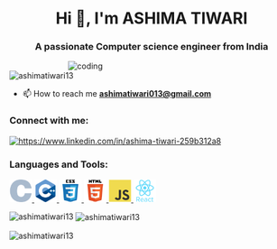 <h1 align="center">Hi 👋, I'm ASHIMA TIWARI</h1>
<h3 align="center">A passionate Computer science engineer from India </h3>
<img align="right"alt="coding"width="400"src="https://miro.medium.com/v2/resize:fit:1400/1*5OSbGu-5Z98IT8r76UJZbw.gif">

<p align="left"> <img src="https://komarev.com/ghpvc/?username=ashimatiwari13&label=Profile%20views&color=0e75b6&style=flat" alt="ashimatiwari13" /> </p>

- 📫 How to reach me **ashimatiwari013@gmail.com**

<h3 align="left">Connect with me:</h3>
<p align="left">
<a href="https://linkedin.com/in/https://www.linkedin.com/in/ashima-tiwari-259b312a8" target="blank"><img align="center" src="https://raw.githubusercontent.com/rahuldkjain/github-profile-readme-generator/master/src/images/icons/Social/linked-in-alt.svg" alt="https://www.linkedin.com/in/ashima-tiwari-259b312a8" height="30" width="40" /></a>
</p>

<h3 align="left">Languages and Tools:</h3>
<p align="left"> <a href="https://www.cprogramming.com/" target="_blank" rel="noreferrer"> <img src="https://raw.githubusercontent.com/devicons/devicon/master/icons/c/c-original.svg" alt="c" width="40" height="40"/> </a> <a href="https://www.w3schools.com/cpp/" target="_blank" rel="noreferrer"> <img src="https://raw.githubusercontent.com/devicons/devicon/master/icons/cplusplus/cplusplus-original.svg" alt="cplusplus" width="40" height="40"/> </a> <a href="https://www.w3schools.com/css/" target="_blank" rel="noreferrer"> <img src="https://raw.githubusercontent.com/devicons/devicon/master/icons/css3/css3-original-wordmark.svg" alt="css3" width="40" height="40"/> </a> <a href="https://www.w3.org/html/" target="_blank" rel="noreferrer"> <img src="https://raw.githubusercontent.com/devicons/devicon/master/icons/html5/html5-original-wordmark.svg" alt="html5" width="40" height="40"/> </a> <a href="https://developer.mozilla.org/en-US/docs/Web/JavaScript" target="_blank" rel="noreferrer"> <img src="https://raw.githubusercontent.com/devicons/devicon/master/icons/javascript/javascript-original.svg" alt="javascript" width="40" height="40"/> </a> <a href="https://reactjs.org/" target="_blank" rel="noreferrer"> <img src="https://raw.githubusercontent.com/devicons/devicon/master/icons/react/react-original-wordmark.svg" alt="react" width="40" height="40"/> </a> </p>

<p><img align="left" src="https://github-readme-stats.vercel.app/api/top-langs?username=ashimatiwari13&show_icons=true&locale=en&layout=compact" alt="ashimatiwari13" /></p>

<p>&nbsp;<img align="center" src="https://github-readme-stats.vercel.app/api?username=ashimatiwari13&show_icons=true&locale=en" alt="ashimatiwari13" /></p>

<p><img align="center" src="https://github-readme-streak-stats.herokuapp.com/?user=ashimatiwari13&" alt="ashimatiwari13" /></p>
